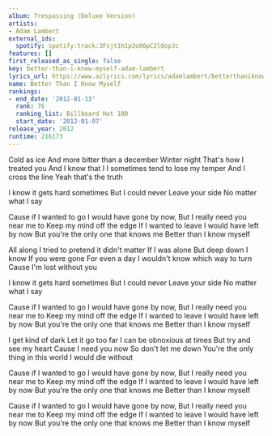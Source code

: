 ```yaml
---
album: Trespassing (Deluxe Version)
artists:
- Adam Lambert
external_ids:
  spotify: spotify:track:3Fsjt1h1p2o86pC2lQopJc
features: []
first_released_as_single: false
key: better-than-i-know-myself-adam-lambert
lyrics_url: https://www.azlyrics.com/lyrics/adamlambert/betterthaniknowmyself.html
name: Better Than I Know Myself
rankings:
- end_date: '2012-01-13'
  rank: 76
  ranking_list: Billboard Hot 100
  start_date: '2012-01-07'
release_year: 2012
runtime: 216173
---
```

Cold as ice
And more bitter than a december
Winter night
That's how I treated you
And I know that I
I sometimes tend to lose my temper
And I cross the line
Yeah that's the truth

I know it gets hard sometimes
But I could never
Leave your side
No matter what I say


Cause if I wanted to go I would have gone by now,
But I really need you near me to
Keep my mind off the edge
If I wanted to leave I would have left by now
But you're the only one that knows me
Better than I know myself

All along
I tried to pretend it didn't matter
If I was alone
But deep down I know
If you were gone
For even a day I wouldn't know which way to turn
Cause I'm lost without you

I know it gets hard sometimes
But I could never
Leave your side
No matter what I say


Cause if I wanted to go I would have gone by now,
But I really need you near me to
Keep my mind off the edge
If I wanted to leave I would have left by now
But you're the only one that knows me
Better than I know myself


I get kind of dark
Let it go too far
I can be obnoxious at times
But try and see my heart
Cause I need you now
So don't let me down
You're the only thing in this world
I would die without


Cause if I wanted to go I would have gone by now,
But I really need you near me to
Keep my mind off the edge
If I wanted to leave I would have left by now
But you're the only one that knows me
Better than I know myself

Cause if I wanted to go I would have gone by now,
But I really need you near me to
Keep my mind off the edge
If I wanted to leave I would have left by now
But you're the only one that knows me
Better than I know myself
